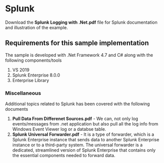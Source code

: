 # Splunk
Download the **Splunk Logging with .Net.pdf** file for Splunk documentation and illustration of the example.

## Requirements for this sample implementation
The sample is developed with .Net Framework 4.7 and C# along with the following components/tools
1. VS 2019
2. Splunk Enterprise 8.0.0
3. Enterprise Library

### Miscellaneous 
Additional topics related to Splunk has been covered with the following documents
1. **Pull Data From Differenet Sources.pdf** - We can, not only log events/messages from .net application but also pull all the log info
from Windows Event Viewer log or a databse table.
2. **Splunk Universal Forwarder.pdf** - It is a type of forwarder, which is a Splunk Enterprise instance that sends data to another 
Splunk Enterprise instance or to a third-party system. The universal forwarder is a dedicated, streamlined version of Splunk Enterprise
that contains only the essential components needed to forward data.

